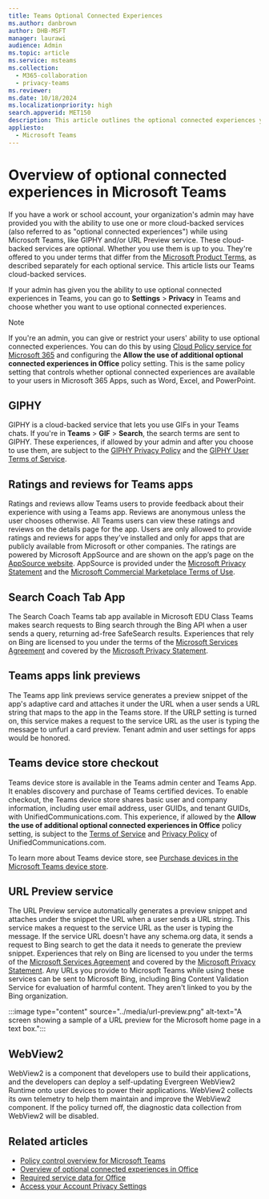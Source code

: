 ```yaml
---
title: Teams Optional Connected Experiences 
ms.author: danbrown
author: DHB-MSFT
manager: laurawi
audience: Admin
ms.topic: article
ms.service: msteams
ms.collection: 
  - M365-collaboration
  - privacy-teams
ms.reviewer: 
ms.date: 10/18/2024
ms.localizationpriority: high
search.appverid: MET150
description: This article outlines the optional connected experiences you see in Microsoft Teams.
appliesto: 
  - Microsoft Teams
---
```


# Overview of optional connected experiences in Microsoft Teams

If you have a work or school account, your organization's admin may have provided you with the ability to use one or more cloud-backed services (also referred to as "optional connected experiences") while using Microsoft Teams, like GIPHY and/or URL Preview service. These cloud-backed services are optional. Whether you use them is up to you. They're offered to you under  terms that differ from the [Microsoft Product Terms](https://www.microsoft.com/licensing/docs/view/Product-Terms), as described separately for each optional service. This article lists our Teams cloud-backed services.

If your admin has given you the ability to use optional connected experiences in Teams, you can go to **Settings** > **Privacy** in Teams and choose whether you want to use optional connected experiences.

> [!NOTE]
> If you're an admin, you can give or restrict your users' ability to use optional connected experiences. You can do this by using [Cloud Policy service for Microsoft 365](/microsoft-365-apps/admin-center/overview-cloud-policy) and configuring the **Allow the use of additional optional connected experiences in Office** policy setting. This is the same policy setting that controls whether optional connected experiences are available to your users in Microsoft 365 Apps, such as Word, Excel, and PowerPoint.

## GIPHY

GIPHY is a cloud-backed service that lets you use GIFs in your Teams chats. If you're in **Teams** > **GIF** > **Search**, the search terms are sent to GIPHY. These experiences, if allowed by your admin and after you choose to use them, are subject to the [GIPHY Privacy Policy](https://support.giphy.com/hc/articles/360032872931-GIPHY-Privacy-Policy) and the [GIPHY User Terms of Service](https://support.giphy.com/hc/articles/360020027752-GIPHY-User-Terms-of-Service).

## Ratings and reviews for Teams apps

Ratings and reviews allow Teams users to provide feedback about their experience with using a Teams app. Reviews are anonymous unless the user chooses otherwise. All Teams users can view these ratings and reviews on the details page for the app. Users are only allowed to provide ratings and reviews for apps they’ve installed and only for apps that are publicly available from Microsoft or other companies. The ratings are powered by Microsoft AppSource and are shown on the app’s page on the [AppSource website](https://appsource.microsoft.com/). AppSource is provided under the [Microsoft Privacy Statement](https://www.microsoft.com/privacy/privacystatement) and the [Microsoft Commercial Marketplace Terms of Use](/legal/marketplace/marketplace-terms).

## Search Coach Tab App

The Search Coach Teams tab app available in Microsoft EDU Class Teams makes search requests to Bing search through the Bing API when a user sends a query, returning ad-free SafeSearch results. Experiences that rely on Bing are licensed to you under the terms of the [Microsoft Services Agreement](https://www.microsoft.com/servicesagreement) and covered by the [Microsoft Privacy Statement](https://www.microsoft.com/privacy/privacystatement).

## Teams apps link previews

The Teams app link previews service generates a preview snippet of the app's adaptive card and attaches it under the URL when a user sends a URL string that maps to the app in the Teams store. If the URLP setting is turned on, this service makes a request to the service URL as the user is typing the message to unfurl a card preview. Tenant admin and user settings for apps would be honored.

## Teams device store checkout  

Teams device store is available in the Teams admin center and Teams App. It enables discovery and purchase of Teams certified devices. To enable checkout, the Teams device store shares basic user and company information, including user email address, user GUIDs, and tenant GUIDs, with UnifiedCommunications.com. This experience, if allowed by the **Allow the use of additional optional connected experiences in Office** policy setting, is subject to the [Terms of Service](https://new.unifiedcommunications.com/about/terms-of-service/) and [Privacy Policy](https://new.unifiedcommunications.com/about/privacy-policy/) of UnifiedCommunications.com.

To learn more about Teams device store, see [Purchase devices in the Microsoft Teams device store](../devices/device-store.md).

## URL Preview service

The URL Preview service automatically generates a preview snippet and attaches under the snippet the URL when a user sends a URL string. This service makes a request to the service URL as the user is typing the message. If the service URL doesn't have any schema.org data, it sends a request to Bing search to get the data it needs to generate the preview snippet. Experiences that rely on Bing are licensed to you under the terms of the [Microsoft Services Agreement](https://www.microsoft.com/servicesagreement) and covered by the [Microsoft Privacy Statement](https://www.microsoft.com/privacy/privacystatement). Any URLs you provide to Microsoft Teams while using these services can be sent to Microsoft Bing, including Bing Content Validation Service for evaluation of harmful content. They aren't linked to you by the Bing organization.

:::image type="content" source="../media/url-preview.png" alt-text="A screen showing a sample of a URL preview for the Microsoft home page in a text box.":::

## WebView2

WebView2 is a component that developers use to build their applications, and the developers can deploy a self-updating Evergreen WebView2 Runtime onto user devices to power their applications. WebView2 collects its own telemetry to help them maintain and improve the WebView2 component. If the policy turned off, the diagnostic data collection from WebView2 will be disabled.

## Related articles

- [Policy control overview for Microsoft Teams](policy-control-overview.md)
- [Overview of optional connected experiences in Office](/microsoft-365-apps/privacy/optional-connected-experiences)
- [Required service data for Office](/microsoft-365-apps/privacy/required-service-data)
- [Access your Account Privacy Settings](https://support.microsoft.com/office/3e7bc183-bf52-4fd0-8e6b-78978f7f121b)
